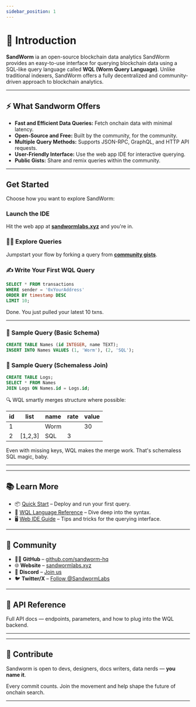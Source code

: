 ```yaml
---
sidebar_position: 1
---
```


# 🐛 Introduction

**SandWorm** ia an open-source blockchain data analytics SandWorm provides an easy-to-use interface for querying blockchain data using a SQL-like query language called **WQL (Worm Query Language)**. Unlike traditional indexers, SandWorm offers a fully decentralized and community-driven approach to blockchain analytics.

---

## ⚡ What Sandworm Offers

- **Fast and Efficient Data Queries:** Fetch onchain data with minimal latency.
- **Open-Source and Free:** Built by the community, for the community.
- **Multiple Query Methods:** Supports JSON-RPC, GraphQL, and HTTP API requests.
- **User-Friendly Interface:** Use the web app IDE for interactive querying.
- **Public Gists:** Share and remix queries within the community.

---

## Get Started

Choose how you want to explore SandWorm:

### Launch the IDE

Hit the web app at [**sandwormlabs.xyz**](https://www.sandwormlabs.xyz) and you're in.

### 🧑‍💻 Explore Queries

Jumpstart your flow by forking a query from [**community gists**](https://sandwormlabs.xyz).

### ✍️ Write Your First WQL Query

```sql
SELECT * FROM transactions
WHERE sender = '0xYourAddress'
ORDER BY timestamp DESC
LIMIT 10;
```

Done. You just pulled your latest 10 txns.

---

### 🧪 Sample Query (Basic Schema)

```sql
CREATE TABLE Names (id INTEGER, name TEXT);
INSERT INTO Names VALUES (1, 'Worm'), (2, 'SQL');
```

### 🐍 Sample Query (Schemaless Join)

```sql
CREATE TABLE Logs;
SELECT * FROM Names
JOIN Logs ON Names.id = Logs.id;
```

🔍 WQL smartly merges structure where possible:

| id  | list     | name | rate | value |
| --- | -------- | ---- | ---- | ----- |
| 1   |          | Worm |      | 30    |
| 2   | \[1,2,3] | SQL  | 3    |       |

Even with missing keys, WQL makes the merge work. That's schemaless SQL magic, baby.

---

---

## 📚 Learn More

- 📦 [Quick Start](/quick-start) – Deploy and run your first query.
- 🧠 [WQL Language Reference](/sql-syntax/intro.md) – Dive deep into the syntax.
- 🖥️ [Web IDE Guide](/web-app) – Tips and tricks for the querying interface.

---

## 💬 Community

- 🧑‍💻 **GitHub** – [github.com/sandworm-hq](https://github.com/sandworm-labs)
- 🌐 **Website** – [sandwormlabs.xyz](https://sandwormlabs.xyz)
- 💬 **Discord** – [Join us](#)
- 🐦 **Twitter/X** – [Follow @SandwormLabs](#)

---

## 📄 API Reference

Full API docs — endpoints, parameters, and how to plug into the WQL backend.

---

---

## 🤝 Contribute

Sandworm is open to devs, designers, docs writers, data nerds — **you name it**.

Every commit counts. Join the movement and help shape the future of onchain search.

---

```

```
